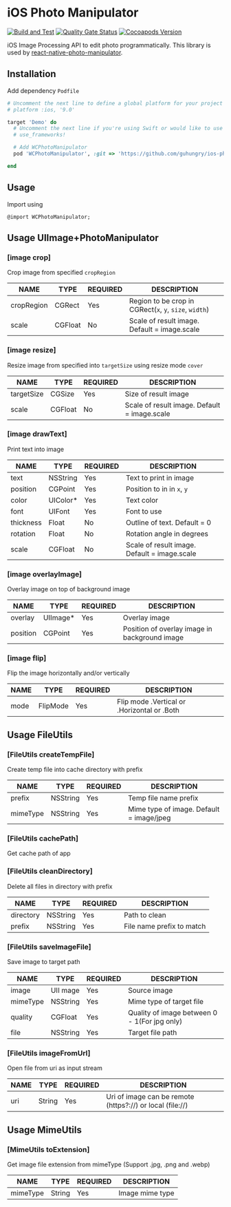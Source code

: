 # iOS Photo Manipulator
[![Build and Test](https://github.com/guhungry/ios-photo-manipulator/actions/workflows/build-and-test.yml/badge.svg)](https://github.com/guhungry/ios-photo-manipulator/actions/workflows/build-and-test.yml)
[![Quality Gate Status](https://sonarcloud.io/api/project_badges/measure?project=guhungry_ios-photo-manipulator&metric=alert_status)](https://sonarcloud.io/dashboard?id=guhungry_ios-photo-manipulator)
[![Cocoapods Version](https://img.shields.io/cocoapods/v/WCPhotoManipulator)](https://cocoapods.org/pods/WCPhotoManipulator)

iOS Image Processing API to edit photo programmatically.
This library is used by [react-native-photo-manipulator](https://github.com/guhungry/react-native-photo-manipulator/).

## Installation
Add dependency `Podfile`

```rb
# Uncomment the next line to define a global platform for your project
# platform :ios, '9.0'

target 'Demo' do
  # Uncomment the next line if you're using Swift or would like to use dynamic frameworks
  # use_frameworks!

  # Add WCPhotoManipulator
  pod 'WCPhotoManipulator', :git => 'https://github.com/guhungry/ios-photo-manipulator.git', :tag => 'v1.0.0'

end
```
## Usage
Import using
```objc
@import WCPhotoManipulator;
```

## Usage UIImage+PhotoManipulator

### [image crop]
Crop image from specified `cropRegion`

| NAME       | TYPE                  | REQUIRED | DESCRIPTION                                               |
|------------|-----------------------|----------|-----------------------------------------------------------|
| cropRegion | CGRect                | Yes      | Region to be crop in CGRect(`x`, `y`, `size`, `width`)    |
| scale      | CGFloat               | No       | Scale of result image. Default = image.scale              |

### [image resize]
Resize image from specified into `targetSize` using resize mode `cover`

| NAME       | TYPE                  | REQUIRED | DESCRIPTION                                               |
|------------|-----------------------|----------|-----------------------------------------------------------|
| targetSize | CGSize                | Yes      | Size of result image                                      |
| scale      | CGFloat               | No       | Scale of result image. Default = image.scale              |

### [image drawText]
Print text into image

| NAME       | TYPE                  | REQUIRED | DESCRIPTION                                                            |
|------------|-----------------------|----------|------------------------------------------------------------------------|
| text       | NSString              | Yes      | Text to print in image                                                 |
| position   | CGPoint               | Yes      | Position to in in `x`, `y`                                             |
| color      | UIColor*              | Yes      | Text color                                                             |
| font       | UIFont                | Yes      | Font to use                                                            |
| thickness  | Float                 | No       | Outline of text. Default = 0                                           |
| rotation   | Float                 | No       | Rotation angle in degrees                                              |
| scale      | CGFloat               | No       | Scale of result image. Default = image.scale                           |

### [image overlayImage]
Overlay image on top of background image

| NAME       | TYPE                  | REQUIRED | DESCRIPTION                                                            |
|------------|-----------------------|----------|------------------------------------------------------------------------|
| overlay    | UIImage*              | Yes      | Overlay image                                                          |
| position   | CGPoint               | Yes      | Position of overlay image in background image                          |

### [image flip]
Flip the image horizontally and/or vertically

| NAME       | TYPE                  | REQUIRED | DESCRIPTION                                                            |
|------------|-----------------------|----------|------------------------------------------------------------------------|
| mode       | FlipMode              | Yes      | Flip mode .Vertical or .Horizontal or .Both                            |


## Usage FileUtils

### [FileUtils createTempFile]
Create temp file into cache directory with prefix

| NAME       | TYPE                  | REQUIRED | DESCRIPTION                                     |
|------------|-----------------------|----------|-------------------------------------------------|
| prefix     | NSString              | Yes      | Temp file name prefix                           |
| mimeType   | NSString              | Yes      | Mime type of image. Default = image/jpeg        |

### [FileUtils cachePath]
Get cache path of app

### [FileUtils cleanDirectory]
Delete all files in directory with prefix

| NAME       | TYPE                  | REQUIRED | DESCRIPTION                                     |
|------------|-----------------------|----------|-------------------------------------------------|
| directory  | NSString              | Yes      | Path to clean                                   |
| prefix     | NSString              | Yes      | File name prefix to match                       |


### [FileUtils saveImageFile]
Save image to target path

| NAME       | TYPE                  | REQUIRED | DESCRIPTION                                               |
|------------|-----------------------|----------|-----------------------------------------------------------|
| image      | UII mage              | Yes      | Source image                                              |
| mimeType   | NSString              | Yes      | Mime type of target file                                  |
| quality    | CGFloat               | Yes      | Quality of image between 0 - 1(For jpg only)              |
| file       | NSString              | Yes      | Target file path                                          |

### [FileUtils imageFromUrl]
Open file from uri as input stream

| NAME       | TYPE                  | REQUIRED | DESCRIPTION                                               |
|------------|-----------------------|----------|-----------------------------------------------------------|
| uri        | String                | Yes      | Uri of image can be remote (https?://) or local (file://) |


## Usage MimeUtils

### [MimeUtils toExtension]
Get image file extension from mimeType (Support .jpg, .png and .webp)

| NAME       | TYPE                  | REQUIRED | DESCRIPTION                                     |
|------------|-----------------------|----------|-------------------------------------------------|
| mimeType   | String                | Yes      | Image mime type                                 |
